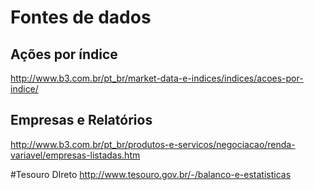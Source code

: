 # Fontes de dados

## Ações por índice
http://www.b3.com.br/pt_br/market-data-e-indices/indices/acoes-por-indice/

## Empresas e Relatórios
http://www.b3.com.br/pt_br/produtos-e-servicos/negociacao/renda-variavel/empresas-listadas.htm

#Tesouro DIreto
http://www.tesouro.gov.br/-/balanco-e-estatisticas
